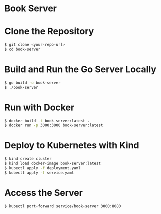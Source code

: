 # Book Server

# Clone the Repository

``` bash
$ git clone <your-repo-url>
$ cd book-server
```

# Build and Run the Go Server Locally

``` bash
$ go build -o book-server
$ ./book-server
```

#  Run with Docker

``` bash
$ docker build -t book-server:latest .
$ docker run -p 3000:3000 book-server:latest
```
# Deploy to Kubernetes with Kind

``` bash
$ kind create cluster
$ kind load docker-image book-server:latest
$ kubectl apply -f deployment.yaml
$ kubectl apply -f service.yaml
```

# Access the Server

``` bash
$ kubectl port-forward service/book-server 3000:8080
```
